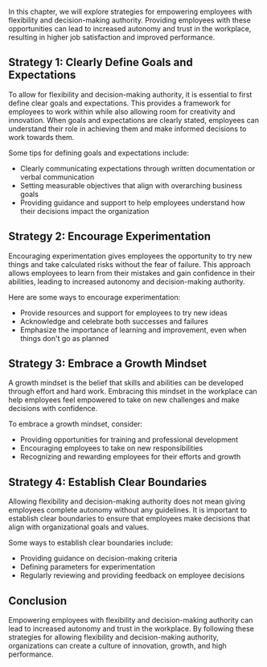 
In this chapter, we will explore strategies for empowering employees with flexibility and decision-making authority. Providing employees with these opportunities can lead to increased autonomy and trust in the workplace, resulting in higher job satisfaction and improved performance.

## Strategy 1: Clearly Define Goals and Expectations

To allow for flexibility and decision-making authority, it is essential to first define clear goals and expectations. This provides a framework for employees to work within while also allowing room for creativity and innovation. When goals and expectations are clearly stated, employees can understand their role in achieving them and make informed decisions to work towards them. 

Some tips for defining goals and expectations include:

- Clearly communicating expectations through written documentation or verbal communication
- Setting measurable objectives that align with overarching business goals
- Providing guidance and support to help employees understand how their decisions impact the organization

## Strategy 2: Encourage Experimentation

Encouraging experimentation gives employees the opportunity to try new things and take calculated risks without the fear of failure. This approach allows employees to learn from their mistakes and gain confidence in their abilities, leading to increased autonomy and decision-making authority.

Here are some ways to encourage experimentation:

- Provide resources and support for employees to try new ideas
- Acknowledge and celebrate both successes and failures
- Emphasize the importance of learning and improvement, even when things don't go as planned

## Strategy 3: Embrace a Growth Mindset

A growth mindset is the belief that skills and abilities can be developed through effort and hard work. Embracing this mindset in the workplace can help employees feel empowered to take on new challenges and make decisions with confidence.

To embrace a growth mindset, consider:

- Providing opportunities for training and professional development
- Encouraging employees to take on new responsibilities
- Recognizing and rewarding employees for their efforts and growth

## Strategy 4: Establish Clear Boundaries

Allowing flexibility and decision-making authority does not mean giving employees complete autonomy without any guidelines. It is important to establish clear boundaries to ensure that employees make decisions that align with organizational goals and values.

Some ways to establish clear boundaries include:

- Providing guidance on decision-making criteria
- Defining parameters for experimentation
- Regularly reviewing and providing feedback on employee decisions

## Conclusion

Empowering employees with flexibility and decision-making authority can lead to increased autonomy and trust in the workplace. By following these strategies for allowing flexibility and decision-making authority, organizations can create a culture of innovation, growth, and high performance.
